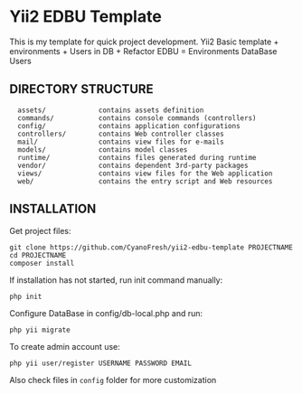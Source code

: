 Yii2 EDBU Template
============================

This is my template for quick project development. Yii2 Basic template + environments + Users in DB + Refactor
EDBU = Environments DataBase Users

DIRECTORY STRUCTURE
-------------------

      assets/             contains assets definition
      commands/           contains console commands (controllers)
      config/             contains application configurations
      controllers/        contains Web controller classes
      mail/               contains view files for e-mails
      models/             contains model classes
      runtime/            contains files generated during runtime
      vendor/             contains dependent 3rd-party packages
      views/              contains view files for the Web application
      web/                contains the entry script and Web resources


INSTALLATION
------------

Get project files:

~~~
git clone https://github.com/CyanoFresh/yii2-edbu-template PROJECTNAME
cd PROJECTNAME
composer install
~~~

If installation has not started, run init command manually:

~~~
php init
~~~

Configure DataBase in config/db-local.php and run:

~~~
php yii migrate
~~~

To create admin account use:

~~~
php yii user/register USERNAME PASSWORD EMAIL
~~~

Also check files in `config` folder for more customization

